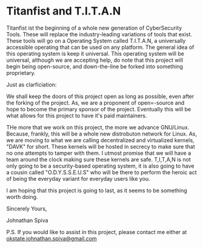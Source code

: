 # Titanfist and T.I.T.A.N

Titanfist ist the beginning of a whole new generation of CyberSecurity Tools. These will replace the industry-leading variations of tools that exist.
These tools will go on a Operating System called T.I.T.A.N, a universally accessible operating that can be used on any platform. The general idea of this 
operating system is keep it universal. This operating system will be universal, although we are accepting help, do note that this project will begin being open-source,
and down-the-line be forked into something proprietary. 

Just as clarficiation:

We shall keep the doors of this project open as long as possible, even after the forking of the project. As, we are a proponent of open=-source and hope to become
the primary sponsor of the project. Eventually this will be what allows for this project to have it's paid maintainers.

THe more that we work on this project, the more we advance GNU/Linux. Because, frankly, this will be a whole new distrobuton network for Linux. As, we are moving to 
what we are calling decentralized and virtualized kernels, "DAVK" for short. These kernels will be hosted in secrecy to make sure that no one attempts to tamper with them.
I utmost promise that we will have a team around the clock making sure these kernels are safe. T,I,T,A,N is not only going to be a security-based operating system, it is 
also going to have a cousin called "O.D.Y.S.S.E.U.S" who will be there to perform the heroic act of being the everyday variant for everyday users like you. 

I am hoping that this project is going to last, as it seems to be something worth doing.

Sincerely Yours,

Johnathan Spiva

P.S. If you would like to assist in this project, please contact me either at okstate.johnathan.spiva@gmail.com
